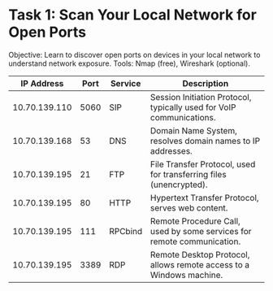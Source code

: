 # Task 1: Scan Your Local Network for Open Ports

Objective: Learn to discover open ports on devices in your local network to understand network exposure.
Tools: Nmap (free), Wireshark (optional).

| IP Address    | Port | Service | Description                                                            |
| ------------- | ---- | ------- | ---------------------------------------------------------------------- |
| 10.70.139.110 | 5060 | SIP     | Session Initiation Protocol, typically used for VoIP communications.   |
| 10.70.139.168 | 53   | DNS     | Domain Name System, resolves domain names to IP addresses.             |
| 10.70.139.195 | 21   | FTP     | File Transfer Protocol, used for transferring files (unencrypted).     |
| 10.70.139.195 | 80   | HTTP    | Hypertext Transfer Protocol, serves web content.                       |
| 10.70.139.195 | 111  | RPCbind | Remote Procedure Call, used by some services for remote communication. |
| 10.70.139.195 | 3389 | RDP     | Remote Desktop Protocol, allows remote access to a Windows machine.    |


